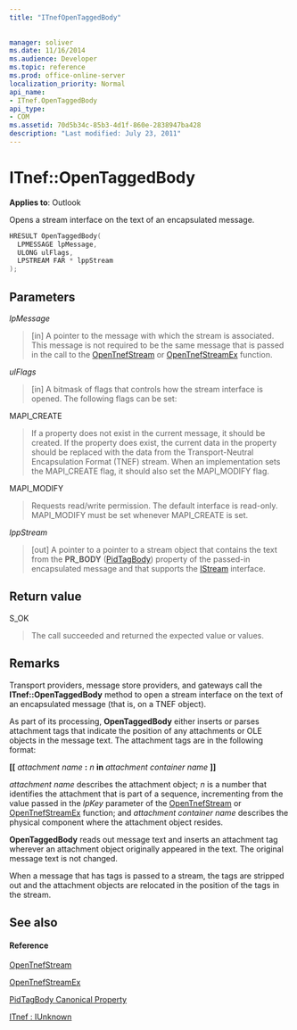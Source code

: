 ```yaml
---
title: "ITnefOpenTaggedBody"
 
 
manager: soliver
ms.date: 11/16/2014
ms.audience: Developer
ms.topic: reference
ms.prod: office-online-server
localization_priority: Normal
api_name:
- ITnef.OpenTaggedBody
api_type:
- COM
ms.assetid: 70d5b34c-85b3-4d1f-860e-2838947ba428
description: "Last modified: July 23, 2011"
---
```


# ITnef::OpenTaggedBody

  
  
**Applies to**: Outlook 
  
Opens a stream interface on the text of an encapsulated message.
  
```cpp
HRESULT OpenTaggedBody(
  LPMESSAGE lpMessage,
  ULONG ulFlags,
  LPSTREAM FAR * lppStream
);
```

## Parameters

 _lpMessage_
  
> [in] A pointer to the message with which the stream is associated. This message is not required to be the same message that is passed in the call to the [OpenTnefStream](opentnefstream.md) or [OpenTnefStreamEx](opentnefstreamex.md) function. 
    
 _ulFlags_
  
> [in] A bitmask of flags that controls how the stream interface is opened. The following flags can be set:
    
MAPI_CREATE 
  
> If a property does not exist in the current message, it should be created. If the property does exist, the current data in the property should be replaced with the data from the Transport-Neutral Encapsulation Format (TNEF) stream. When an implementation sets the MAPI_CREATE flag, it should also set the MAPI_MODIFY flag.
    
MAPI_MODIFY 
  
> Requests read/write permission. The default interface is read-only. MAPI_MODIFY must be set whenever MAPI_CREATE is set.
    
 _lppStream_
  
> [out] A pointer to a pointer to a stream object that contains the text from the **PR_BODY** ([PidTagBody](pidtagbody-canonical-property.md)) property of the passed-in encapsulated message and that supports the [IStream](http://msdn.microsoft.com/library/stg.istream%28Office.15%29.aspx) interface. 
    
## Return value

S_OK 
  
> The call succeeded and returned the expected value or values.
    
## Remarks

Transport providers, message store providers, and gateways call the **ITnef::OpenTaggedBody** method to open a stream interface on the text of an encapsulated message (that is, on a TNEF object). 
  
As part of its processing, **OpenTaggedBody** either inserts or parses attachment tags that indicate the position of any attachments or OLE objects in the message text. The attachment tags are in the following format: 
  
 **[[** _attachment name_ **:** _n_ **in** _attachment container name_ **]]**
  
 _attachment name_ describes the attachment object;  _n_ is a number that identifies the attachment that is part of a sequence, incrementing from the value passed in the  _lpKey_ parameter of the [OpenTnefStream](opentnefstream.md) or [OpenTnefStreamEx](opentnefstreamex.md) function; and  _attachment container name_ describes the physical component where the attachment object resides. 
  
 **OpenTaggedBody** reads out message text and inserts an attachment tag wherever an attachment object originally appeared in the text. The original message text is not changed. 
  
When a message that has tags is passed to a stream, the tags are stripped out and the attachment objects are relocated in the position of the tags in the stream.
  
## See also

#### Reference

[OpenTnefStream](opentnefstream.md)
  
[OpenTnefStreamEx](opentnefstreamex.md)
  
[PidTagBody Canonical Property](pidtagbody-canonical-property.md)
  
[ITnef : IUnknown](itnefiunknown.md)


